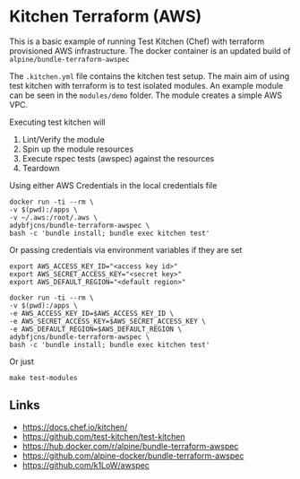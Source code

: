 # Kitchen Terraform (AWS)
This is a basic example of running Test Kitchen (Chef) with terraform provisioned AWS infrastructure.
The docker container is an updated build of `alpine/bundle-terraform-awspec`

The `.kitchen.yml` file contains the kitchen test setup. The main aim of using test kitchen with terraform is to test isolated modules. An example module can be seen in the `modules/demo` folder. The module creates a simple AWS VPC.

Executing test kitchen will 
1. Lint/Verify the module
2. Spin up the module resources
3. Execute rspec tests (awspec) against the resources
4. Teardown

Using either AWS Credentials in the local credentials file
```
docker run -ti --rm \
-v $(pwd):/apps \
-v ~/.aws:/root/.aws \
adybfjcns/bundle-terraform-awspec \
bash -c 'bundle install; bundle exec kitchen test'
```

Or passing credentials via environment variables if they are set
```
export AWS_ACCESS_KEY_ID="<access key id>"
export AWS_SECRET_ACCESS_KEY="<secret key>"
export AWS_DEFAULT_REGION="<default region>"

docker run -ti --rm \
-v $(pwd):/apps \
-e AWS_ACCESS_KEY_ID=$AWS_ACCESS_KEY_ID \
-e AWS_SECRET_ACCESS_KEY=$AWS_SECRET_ACCESS_KEY \
-e AWS_DEFAULT_REGION=$AWS_DEFAULT_REGION \
adybfjcns/bundle-terraform-awspec \
bash -c 'bundle install; bundle exec kitchen test'
```

Or just
```
make test-modules
```
## Links
* https://docs.chef.io/kitchen/
* https://github.com/test-kitchen/test-kitchen
* https://hub.docker.com/r/alpine/bundle-terraform-awspec
* https://github.com/alpine-docker/bundle-terraform-awspec
* https://github.com/k1LoW/awspec